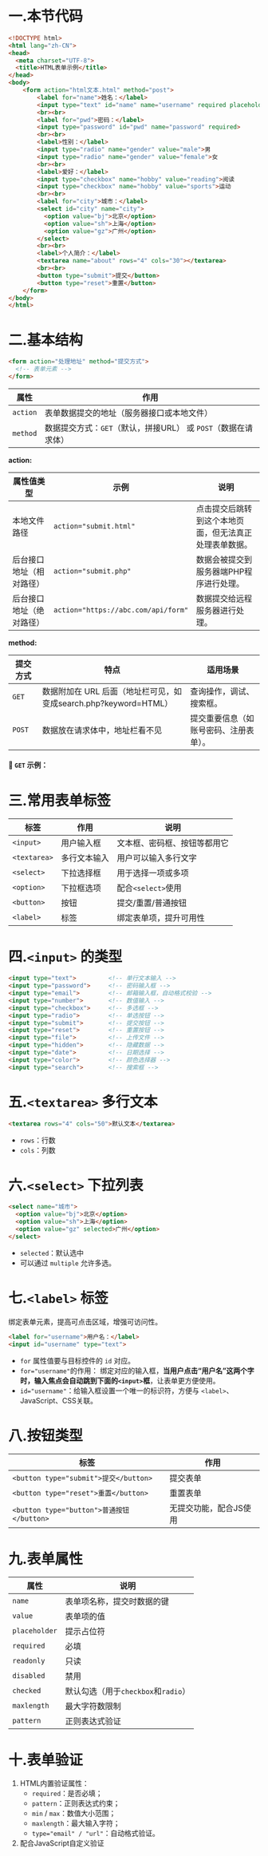 # 一.本节代码
```html
<!DOCTYPE html>
<html lang="zh-CN">
<head>
  <meta charset="UTF-8">
  <title>HTML表单示例</title>
</head>
<body>
    <form action="html文本.html" method="post">
        <label for="name">姓名：</label>
        <input type="text" id="name" name="username" required placeholder="请输入姓名">
        <br><br>
        <label for="pwd">密码：</label>
        <input type="password" id="pwd" name="password" required>
        <br><br>
        <label>性别：</label>
        <input type="radio" name="gender" value="male">男
        <input type="radio" name="gender" value="female">女
        <br><br>
        <label>爱好：</label>
        <input type="checkbox" name="hobby" value="reading">阅读
        <input type="checkbox" name="hobby" value="sports">运动
        <br><br>
        <label for="city">城市：</label>
        <select id="city" name="city">
          <option value="bj">北京</option>
          <option value="sh">上海</option>
          <option value="gz">广州</option>
        </select>
        <br><br>
        <label>个人简介：</label>
        <textarea name="about" rows="4" cols="30"></textarea>
        <br><br>
        <button type="submit">提交</button>
        <button type="reset">重置</button>
    </form>      
</body>
</html>
```
# 二.基本结构

```html
<form action="处理地址" method="提交方式">
  <!-- 表单元素 -->
</form>
```

| 属性       | 作用                                      |
| -------- | --------------------------------------- |
| `action` | 表单数据提交的地址（服务器接口或本地文件）                   |
| `method` | 数据提交方式：`GET`（默认，拼接URL） 或 `POST`（数据在请求体） |

**action:**

|属性值类型|示例|说明|
|---|---|---|
|本地文件路径|`action="submit.html"`|点击提交后跳转到这个本地页面，但无法真正处理表单数据。|
|后台接口地址（相对路径）|`action="submit.php"`|数据会被提交到服务器端PHP程序进行处理。|
|后台接口地址（绝对路径）|`action="https://abc.com/api/form"`|数据提交给远程服务器进行处理。|

**method:**

| 提交方式   | 特点                                             | 适用场景                |
| ------ | ---------------------------------------------- | ------------------- |
| `GET`  | 数据附加在 URL 后面（地址栏可见，如变成search.php?keyword=HTML） | 查询操作，调试、搜索框。        |
| `POST` | 数据放在请求体中，地址栏看不见                                | 提交重要信息（如账号密码、注册表单）。 |


#### 🚀 `GET` 示例：
# 三.常用表单标签

| 标签           | 作用     | 说明             |
| ------------ | ------ | -------------- |
| `<input>`    | 用户输入框  | 文本框、密码框、按钮等都用它 |
| `<textarea>` | 多行文本输入 | 用户可以输入多行文字     |
| `<select>`   | 下拉选择框  | 用于选择一项或多项      |
| `<option>`   | 下拉框选项  | 配合`<select>`使用 |
| `<button>`   | 按钮     | 提交/重置/普通按钮     |
| `<label>`    | 标签     | 绑定表单项，提升可用性    |


# 四.`<input>` 的类型

```html
<input type="text">         <!-- 单行文本输入 -->
<input type="password">     <!-- 密码输入框 -->
<input type="email">        <!-- 邮箱输入框，自动格式校验 -->
<input type="number">       <!-- 数值输入 -->
<input type="checkbox">     <!-- 多选框 -->
<input type="radio">        <!-- 单选按钮 -->
<input type="submit">       <!-- 提交按钮 -->
<input type="reset">        <!-- 重置按钮 -->
<input type="file">         <!-- 上传文件 -->
<input type="hidden">       <!-- 隐藏数据 -->
<input type="date">         <!-- 日期选择 -->
<input type="color">        <!-- 颜色选择器 -->
<input type="search">       <!-- 搜索框 -->
```


# 五.`<textarea>` 多行文本

```html
<textarea rows="4" cols="50">默认文本</textarea>
```
- `rows`：行数
- `cols`：列数

# 六.`<select>` 下拉列表

```html
<select name="城市">
  <option value="bj">北京</option>
  <option value="sh">上海</option>
  <option value="gz" selected>广州</option>
</select>
```
- `selected`：默认选中
- 可以通过 `multiple` 允许多选。

# 七.`<label>` 标签

绑定表单元素，提高可点击区域，增强可访问性。
```html
<label for="username">用户名：</label>
<input id="username" type="text">
```

- `for` 属性值要与目标控件的 `id` 对应。
- `for="username"`的作用：  绑定对应的输入框，**当用户点击“用户名”这两个字时，输入焦点会自动跳到下面的`<input>`框**，让表单更方便使用。
- `id="username"`：给输入框设置一个唯一的标识符，方便与 `<label>`、JavaScript、CSS关联。


# 八.按钮类型

|标签|作用|
|---|---|
|`<button type="submit">提交</button>`|提交表单|
|`<button type="reset">重置</button>`|重置表单|
|`<button type="button">普通按钮</button>`|无提交功能，配合JS使用|

# 九.表单属性

| 属性            | 说明                         |
| ------------- | -------------------------- |
| `name`        | 表单项名称，提交时数据的键              |
| `value`       | 表单项的值                      |
| `placeholder` | 提示占位符                      |
| `required`    | 必填                         |
| `readonly`    | 只读                         |
| `disabled`    | 禁用                         |
| `checked`     | 默认勾选（用于`checkbox`和`radio`） |
| `maxlength`   | 最大字符数限制                    |
| `pattern`     | 正则表达式验证                    |

#  十.表单验证
1. HTML内置验证属性：
    - `required`：是否必填；
    - `pattern`：正则表达式约束；
    - `min` / `max`：数值大小范围；
    - `maxlength`：最大输入字符；
    - `type="email" / "url"`：自动格式验证。
2. 配合JavaScript自定义验证